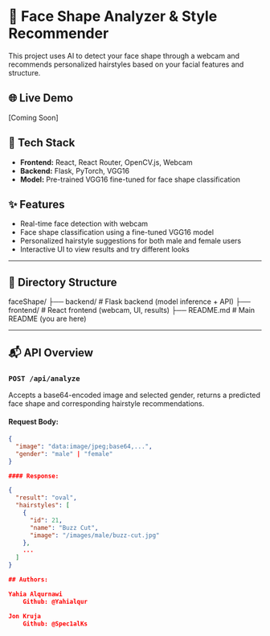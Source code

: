 # 🧠 Face Shape Analyzer & Style Recommender

This project uses AI to detect your face shape through a webcam and recommends personalized hairstyles based on your facial features and structure.

## 🌐 Live Demo
[Coming Soon]

## 🧩 Tech Stack

- **Frontend:** React, React Router, OpenCV.js, Webcam
- **Backend:** Flask, PyTorch, VGG16
- **Model:** Pre-trained VGG16 fine-tuned for face shape classification

## ✨ Features

- Real-time face detection with webcam
- Face shape classification using a fine-tuned VGG16 model
- Personalized hairstyle suggestions for both male and female users
- Interactive UI to view results and try different looks

---

## 📁 Directory Structure

faceShape/ ├── backend/ # Flask backend (model inference + API) ├── frontend/ # React frontend (webcam, UI, results) ├── README.md # Main README (you are here)


---

## 📬 API Overview

### `POST /api/analyze`

Accepts a base64-encoded image and selected gender, returns a predicted face shape and corresponding hairstyle recommendations.

#### Request Body:
```json
{
  "image": "data:image/jpeg;base64,...",
  "gender": "male" | "female"
}

#### Response:

{
  "result": "oval",
  "hairstyles": [
    {
      "id": 21,
      "name": "Buzz Cut",
      "image": "/images/male/buzz-cut.jpg"
    },
    ...
  ]
}

## Authors:

Yahia Alqurnawi
    Github: @Yahialqur

Jon Kruja 
    Github: @Spec1alKs

